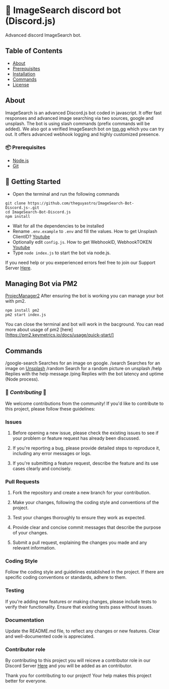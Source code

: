 # 🤖 ImageSearch discord bot (Discord.js)
Advanced discord ImageSearch bot.

## Table of Contents

- [About](#about)
- [Prerequisites](#📦-prerequisites)
- [Installation](#🚀-getting-started)
- [Commands](#commands)
- [License](#license)


## About
ImageSearch is an advanced Discord.js bot coded in javascript. It offer fast responses and advanced image searching via two sources, google and unsplash.
The bot is using slash commands (prefix commands will be added). We also got a verified ImageSearch bot on [top.gg](https://top.gg/bot/729570880983924766) which you can try out. It offers advanced webhook logging and highly customized presence. 

### 📦 Prerequisites

 - [Node.js](https://nodejs.org/en)
 - [Git](https://git-scm.com)

## 🚀 Getting Started

- Open the terminal and run the following commands

```
git clone https://github.com/theguyastro/ImageSearch-Bot-Discord.js-.git
cd ImageSearch-Bot-Discord.js
npm install
```

- Wait for all the dependencies to be installed
- Rename `.env.example` to `.env` and fill the values. How to get Unsplash ClientID? [Youtube](https://www.youtube.com/watch?v=gIh00TpSGQA)
- Optionally edit `config.js`. How to get WebhookID, WebhookTOKEN [Youtube](https://www.youtube.com/watch?v=VVceoFQtgUg)
- Type  `node index.js` to start the bot via node.js.


If you need help or you exeperienced errors feel free to join our Support Server [Here](https://discord.gg/G4YP6gcpjA).

## Managing Bot via PM2 
[ProjecManager2](https://pm2.keymetrics.io/)
After ensuring the bot is working you can manage your bot with pm2. 

```
npm install pm2
pm2 start index.js
```
You can close the terminal and bot will work in the bacground. You can read more about usage of pm2 [here][https://pm2.keymetrics.io/docs/usage/quick-start/]



## Commands

/google-search <query> <results>  Searches for an image on google.
/search <term>  Searches for an image on [Unsplash](https://unsplash.com)
/random  Search for a random picture on unsplash
/help  Replies with the help message
/ping  Replies with the bot latency and uptime (Node process).

### 🤝 ***Contributing*** 🤝


We welcome contributions from the community! If you'd like to contribute to this project, please follow these guidelines:

### Issues

1. Before opening a new issue, please check the existing issues to see if your problem or feature request has already been discussed.

2. If you're reporting a bug, please provide detailed steps to reproduce it, including any error messages or logs.

3. If you're submitting a feature request, describe the feature and its use cases clearly and concisely.

### Pull Requests

1. Fork the repository and create a new branch for your contribution.

2. Make your changes, following the coding style and conventions of the project.

3. Test your changes thoroughly to ensure they work as expected.

4. Provide clear and concise commit messages that describe the purpose of your changes.

5. Submit a pull request, explaining the changes you made and any relevant information.

### Coding Style

Follow the coding style and guidelines established in the project. If there are specific coding conventions or standards, adhere to them.

### Testing

If you're adding new features or making changes, please include tests to verify their functionality. Ensure that existing tests pass without issues.

### Documentation

Update the README.md file, to reflect any changes or new features. Clear and well-documented code is appreciated.

### Contributor role

By contributing to this project you will reiceve a contributor role in our Discord Server [Here](https://discord.gg/G4YP6gcpjA) and you will be added as an contributor. 

Thank you for contributing to our project! Your help makes this project better for everyone.




